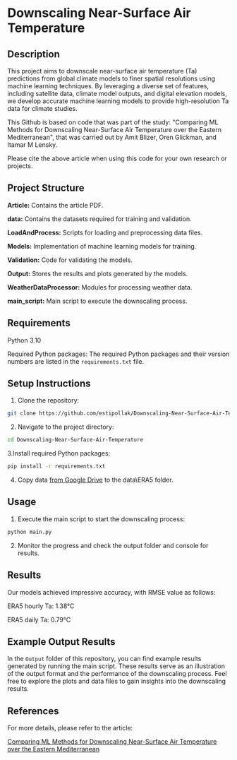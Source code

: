 # Downscaling Near-Surface Air Temperature


## Description
This project aims to downscale near-surface air temperature (Ta) predictions from global climate models to finer spatial resolutions using machine learning techniques. By leveraging a diverse set of features, including satellite data, climate model outputs, and digital elevation models, we develop accurate machine learning models to provide high-resolution Ta data for climate studies.

This Github is based on code that was part of the study: "Comparing ML Methods for Downscaling Near-Surface Air Temperature over the Eastern Mediterranean", that was carried out by Amit Blizer, Oren Glickman, and Itamar M Lensky.

Please cite the above article when using this code for your own research or projects.



## Project Structure
**Article:** Contains the article PDF.

**data:** Contains the datasets required for training and validation.

**LoadAndProcess:** Scripts for loading and preprocessing data files.

**Models:** Implementation of machine learning models for training.

**Validation:** Code for validating the models.

**Output:** Stores the results and plots generated by the models.

**WeatherDataProcessor:** Modules for processing weather data.

**main_script:** Main script to execute the downscaling process.

## Requirements
Python 3.10

Required Python packages: The required Python packages and their version numbers are listed in the `requirements.txt` file.

## Setup Instructions
1. Clone the repository:
```bash
git clone https://github.com/estipollak/Downscaling-Near-Surface-Air-Temperature.git
```

2. Navigate to the project directory:
```bash
cd Downscaling-Near-Surface-Air-Temperature
```

3.Install required Python packages:
```bash
pip install -r requirements.txt
```

4. Copy data [from Google Drive](https://drive.google.com/drive/folders/1fJq7GHRrrf9pk9E-lTuWwubY_5LrWO2m?usp=sharing) to the data\ERA5 folder.


## Usage
1. Execute the main script to start the downscaling process:
```bash
python main.py
```
2. Monitor the progress and check the output folder and console for results.

## Results
Our models achieved impressive accuracy, with RMSE value as follows:

ERA5 hourly Ta: 1.38°C

ERA5 daily Ta: 0.79°C

## Example Output Results
In the `Output` folder of this repository, you can find example results generated by running the main script. These results serve as an illustration of the output format and the performance of the downscaling process. Feel free to explore the plots and data files to gain insights into the downscaling results.

## References
For more details, please refer to the article:

[Comparing ML Methods for Downscaling Near-Surface Air Temperature over the Eastern Mediterranean](https://github.com/estipollak/Downscaling-Near-Surface-Air-Temperature/tree/master/Article)


